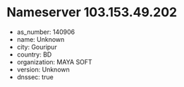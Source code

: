 # Nameserver 103.153.49.202

* as_number: 140906
* name: Unknown
* city: Gouripur
* country: BD
* organization: MAYA SOFT
* version: Unknown
* dnssec: true
